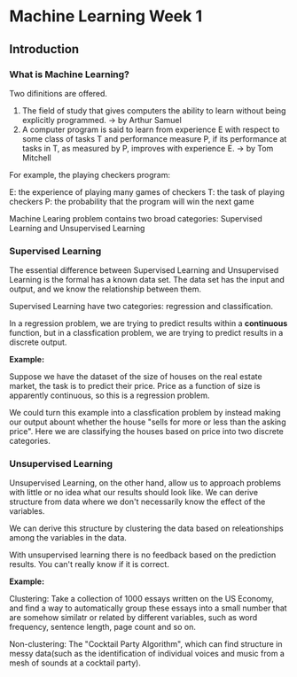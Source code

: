 # Machine Learning Week 1

## Introduction

### What is Machine Learning?

Two difinitions are offered.

1. The field of study that gives computers the ability to learn without being explicitly programmed. -> by Arthur Samuel
2. A computer program is said to learn from experience E with respect to some class of tasks T and performance measure P, if its performance at tasks in T, as measured by P, improves with experience E. -> by Tom Mitchell

For example, the playing checkers program:

E: the experience of playing many games of checkers
T: the task of playing checkers
P: the probability that the program will win the next game

Machine Learing problem contains two broad categories: Supervised Learning and Unsupervised Learning

### Supervised Learning

The essential difference between Supervised Learning and Unsupervised Learning is the formal has a known data set. The data set has the input and output, and we know the relationship between them.

Supervised Learning have two categories: regression and classification.

In a regression problem, we are trying to predict results within a **continuous** function, but in a classfication problem, we are trying to predict results in a discrete output.

**Example:**

Suppose we have the dataset of the size of houses on the real estate market, the task is to predict their price. Price as a function of size is apparently continuous, so this is a regression problem.

We could turn this example into a classfication problem by instead making our output abount whether the house "sells for more or less than the asking price". Here we are classifying the houses based on price into two discrete categories.

### Unsupervised Learning

Unsupervised Learning, on the other hand, allow us to approach problems with little or no idea what our results should look like. We can derive structure from data where we don't necessarily know the effect of the variables.

We can derive this structure by clustering the data based on releationships among the variables in the data.

With unsupervised learning there is no feedback based on the prediction results. You can't really know if it is correct.

**Example:**

Clustering: Take a collection of 1000 essays written on the US Economy, and find a way to automatically group these essays into a small number that are somehow similatr or related by different variables, such as word frequency, sentence length, page count and so on.

Non-clustering: The "Cocktail Party Algorithm", which can find structure in messy data(such as the identification of individual voices and music from a mesh of sounds at a cocktail party).

